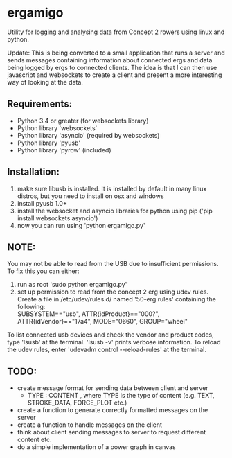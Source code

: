 ergamigo
========

Utility for logging and analysing data from Concept 2 rowers using linux and python.

Update: This is being converted to a small application that runs a server and sends messages containing information about connected ergs and data being logged by ergs to connected clients. The idea is that I can then use javascript and websockets to create a client and present a more interesting way of looking at the data.


Requirements:
-------------
+ Python 3.4 or greater (for websockets library)
+ Python library 'websockets'
+ Python library 'asyncio' (required by websockets)
+ Python library 'pyusb'
+ Python library 'pyrow' (included)

Installation:
-------------
1. make sure libusb is installed. It is installed by default in many linux distros, but you need to install on osx and windows
2. install pyusb 1.0+
3. install the websocket and asyncio libraries for python using pip ('pip install websockets asyncio')
3. now you can run using 'python ergamigo.py'

NOTE:
-----
You may not be able to read from the USB due to insufficient permissions. To fix this you can either:

1. run as root 'sudo python ergamigo.py'
2. set up permission to read from the concept 2 erg using udev rules.<br>
Create a file in /etc/udev/rules.d/ named '50-erg.rules' containing the following:<br>
SUBSYSTEM=="usb", ATTR{idProduct}=="000?", ATTR{idVendor}=="17a4", MODE="0660", GROUP="wheel"

To list connected usb devices and check the vendor and product codes, type 'lsusb' at the terminal.
'lsusb -v' prints verbose information.
To reload the udev rules, enter 'udevadm control --reload-rules' at the terminal.

TODO:
-----
+ create message format for sending data between client and server
  - TYPE : CONTENT , where TYPE is the type of content (e.g. TEXT, STROKE_DATA, FORCE_PLOT etc.)
+ create a function to generate correctly formatted messages on the server
+ create a function to handle messages on the client
+ think about client sending messages to server to request different content etc.
+ do a simple implementation of a power graph in canvas